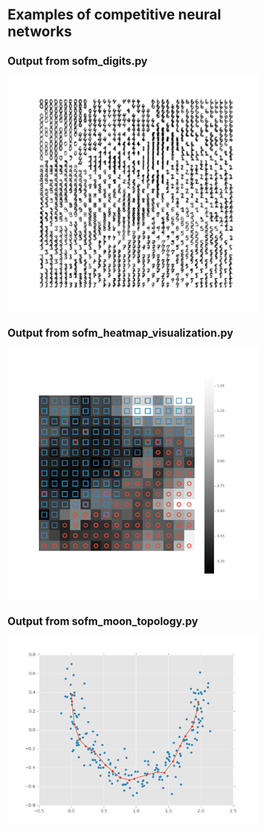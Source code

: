 # Examples of competitive neural networks

## Output from sofm_digits.py

![](images/sofm-digits.png)

## Output from sofm_heatmap_visualization.py

![](images/sofm-heatmap.png)

## Output from sofm_moon_topology.py

![](images/sofm-moon-topology.png)
